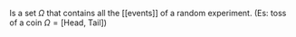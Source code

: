 
Is a set $\Omega$ that contains all the [[events]] of a random experiment. (Es: toss of a coin $\Omega = [$Head, Tail$]$)